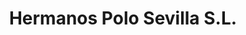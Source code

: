 ---
title: "Hermanos Polo Sevilla S.L."
url: /salteras/hermanos-polo-sevilla-s-l/
shop: Getränke
---